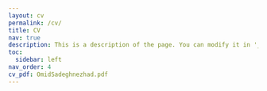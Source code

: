 ```yaml
---
layout: cv
permalink: /cv/
title: CV
nav: true
description: This is a description of the page. You can modify it in '_pages/cv.md'. You can also change or remove the top pdf download button.
toc:
  sidebar: left
nav_order: 4
cv_pdf: OmidSadeghnezhad.pdf
---
```

